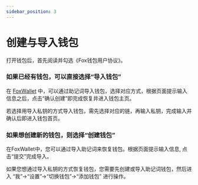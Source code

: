 ```yaml
---
sidebar_position: 3
---
```


# 创建与导入钱包

打开钱包后，首先阅读并勾选《Fox钱包用户协议》。

### 如果已经有钱包，可以直接选择“导入钱包”

在 [FoxWallet](https://foxwallet.com) 中，可以通过助记词导入钱包，选择对应方式，根据页面提示输入信息之后，点击“确认创建”即完成恢复并进入钱包主页。

若选择用导入私钥的方式导入钱包，需先选择对应的链，再输入私钥，完成输入并确认后即进入钱包首页。

### 如果想创建新的钱包，则选择“创建钱包”
在FoxWallet中，您可以通过导入助记词来恢复钱包。根据页面提示输入信息, 点击“提交”完成导入。

如果您想通过导入私钥的方式恢复钱包，您需要先创建或导入助记词钱包，然后进入 “我”->“设置”->“切换钱包”->“添加钱包” 进行操作。
